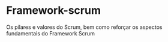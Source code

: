 # Framework-scrum
Os pilares e valores do Scrum, bem como reforçar os aspectos fundamentais do Framework Scrum
